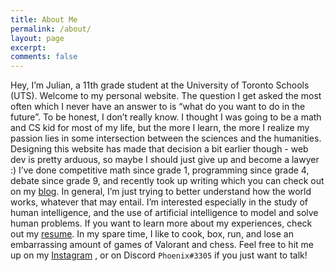 ```yaml
---
title: About Me
permalink: /about/
layout: page
excerpt: 
comments: false
---
```


Hey, I’m Julian, a 11th grade student at the University of Toronto Schools (UTS). Welcome to my personal website.
The question I get asked the most often which I never have an answer to is “what do you want to do in the future”.  To be honest, I don’t really know. I thought I was going to be a math and CS kid for most of my life, but the more I learn, the more I realize my passion lies in some intersection between the sciences and the humanities. Designing this website has made that decision a bit earlier though - web dev is pretty arduous, so maybe I should just give up and become a lawyer :)
I’ve done competitive math since grade 1, programming since grade 4, debate since grade 9, and recently took up writing which you can check out on my [blog](https://zhaju.github.io/archive/). In general, I’m just trying to better understand how the world works, whatever that may entail. I’m interested especially in the study of human intelligence, and the use of artificial intelligence to model and solve human problems. If you want to learn more about my experiences, check out my [resume]().
In my spare time, I like to cook, box, run, and lose an embarrassing amount of games of Valorant and chess. Feel free to hit me up on my [Instagram](https://www.instagram.com/julianzhang_/) , or on Discord ``Phoenix#3305`` if you just want to talk!
